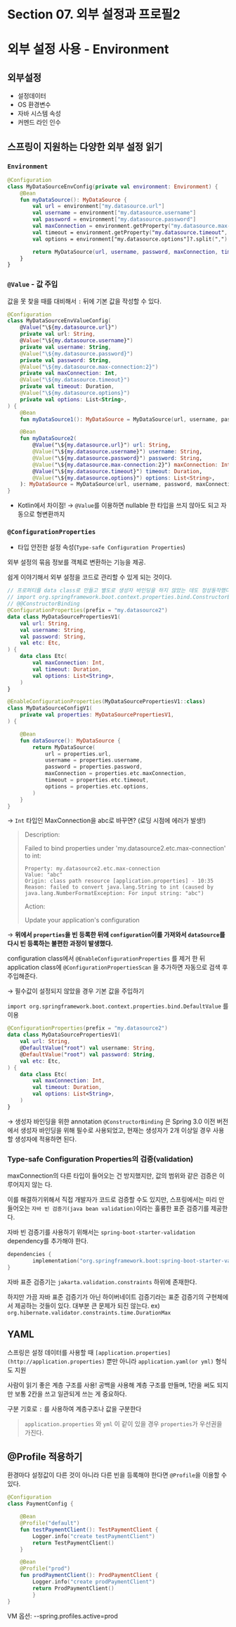 # Section 07. 외부 설정과 프로필2

# 외부 설정 사용 - Environment

## 외부설정

- 설정데이터
- OS 환경변수
- 자바 시스템 속성
- 커멘드 라인 인수

## 스프링이 지원하는 다양한 외부 설정 읽기

### `Environment`

```kotlin
@Configuration
class MyDataSourceEnvConfig(private val environment: Environment) {
    @Bean
    fun myDataSource(): MyDataSource {
        val url = environment["my.datasource.url"]
        val username = environment["my.datasource.username"]
        val password = environment["my.datasource.password"]
        val maxConnection = environment.getProperty("my.datasource.max-connection", Int::class.java)
        val timeout = environment.getProperty("my.datasource.timeout", Duration::class.java)
        val options = environment["my.datasource.options"]?.split(",")

        return MyDataSource(url, username, password, maxConnection, timeout, options)
    }
}
```

### `@Value` - 값 주입

값을 못 찾을 때를 대비해서 `:` 뒤에 기본 값을 작성할 수 있다.

```kotlin
@Configuration
class MyDataSourceEnvValueConfig(
    @Value("\${my.datasource.url}")
    private val url: String,
    @Value("\${my.datasource.username}")
    private val username: String,
    @Value("\${my.datasource.password}")
    private val password: String,
    @Value("\${my.datasource.max-connection:2}")
    private val maxConnection: Int,
    @Value("\${my.datasource.timeout}")
    private val timeout: Duration,
    @Value("\${my.datasource.options}")
    private val options: List<String>,
) {
    @Bean
    fun myDataSource1(): MyDataSource = MyDataSource(url, username, password, maxConnection, timeout, options)

    @Bean
    fun myDataSource2(
        @Value("\${my.datasource.url}") url: String,
        @Value("\${my.datasource.username}") username: String,
        @Value("\${my.datasource.password}") password: String,
        @Value("\${my.datasource.max-connection:2}") maxConnection: Int,
        @Value("\${my.datasource.timeout}") timeout: Duration,
        @Value("\${my.datasource.options}") options: List<String>,
    ): MyDataSource = MyDataSource(url, username, password, maxConnection, timeout, options)
}
```

* Kotlin에서 차이점! → `@Value`를 이용하면 nullable 한 타입을 쓰지 않아도 되고 자동으로 형변환까지

### `@ConfigurationProperties`
- 타입 안전한 설정 속성(`Type-safe Configuration Properties`)

외부 설정의 묶음 정보를 객체로 변환하는 기능을 제공.

쉽게 이야기해서 외부 설정을 코드로 관리할 수 있게 되는 것이다.

```kotlin
// 프로퍼티를 data class로 만들고 별도로 생성자 바인딩을 하지 않았는 데도 정상동작했다?!
// import org.springframework.boot.context.properties.bind.ConstructorBinding
// @@ConstructorBinding
@ConfigurationProperties(prefix = "my.datasource2")
data class MyDataSourcePropertiesV1(
    val url: String,
    val username: String,
    val password: String,
    val etc: Etc,
) {
    data class Etc(
        val maxConnection: Int,
        val timeout: Duration,
        val options: List<String>,
    )
}
```

```kotlin
@EnableConfigurationProperties(MyDataSourcePropertiesV1::class)
class MyDataSourceConfigV1(
    private val properties: MyDataSourcePropertiesV1,
) {

    @Bean
    fun dataSource(): MyDataSource {
        return MyDataSource(
            url = properties.url,
            username = properties.username,
            password = properties.password,
            maxConnection = properties.etc.maxConnection,
            timeout = properties.etc.timeout,
            options = properties.etc.options,
        )
    }
}
```

→ `Int` 타입인 MaxConnection을 abc로 바꾸면? (로딩 시점에 에러가 발생!)

> Description:
>
>
> Failed to bind properties under 'my.datasource2.etc.max-connection' to int:
>
> ```
> Property: my.datasource2.etc.max-connection
> Value: "abc"
> Origin: class path resource [application.properties] - 10:35
> Reason: failed to convert java.lang.String to int (caused by java.lang.NumberFormatException: For input string: "abc")
> 
> ```
>
> Action:
>
> Update your application's configuration
>

→ **위에서 `properties`을 빈 등록한 뒤에 `configuration`이를 가져와서 `dataSource`를 다시 빈 등록하는 불편한 과정이 발생했다.**

configuration class에서 `@EnableConfigurationProperties` 를 제거 한 뒤
application class에 `@ConfigurationPropertiesScan` 을 추가하면 자동으로 검색 후 주입해준다.

→ 필수값이 설정되지 않았을 경우 기본 값을 주입하기

`import org.springframework.boot.context.properties.bind.DefaultValue` 를 이용

```kotlin
@ConfigurationProperties(prefix = "my.datasource2")
data class MyDataSourcePropertiesV1(
    val url: String,
    @DefaultValue("root") val username: String,
    @DefaultValue("root") val password: String,
    val etc: Etc,
) {
    data class Etc(
        val maxConnection: Int,
        val timeout: Duration,
        val options: List<String>,
    )
}
```

→ 생성자 바인딩을 위한 annotation `@ConstructorBinding` 은 Spring 3.0 이전 버전에서 생성자 바인딩을 위해 필수로 사용되었고, 현재는 생성자가 2개 이상일 경우 사용할 생성자에 적용하면 된다.

### Type-safe Configuration Properties의  검증(validation)

maxConnection의 다른 타입이 들어오는 건 방지했지만, 값의 범위와 같은 검증은 이루어지지 않는 다.

이를 해결하기위해서 직접 개발자가 코드로 검증할 수도 있지만, 스프링에서는 미리 만들어오는 `자바 빈 검증기(java bean validation)`이라는 훌륭한 표준 검증기를 제공한다.

자바 빈 검증기를 사용하기 위해서는 `spring-boot-starter-validation` dependency를 추가해야 한다.

```kotlin
dependencies {
		implementation("org.springframework.boot:spring-boot-starter-validation")
}
```

자바 표준 검증기는 `jakarta.validation.constraints` 하위에 존재한다.

하지만 가끔 자바 표준 검증기가 아닌 하이버네이트 검증기라는 표준 검증기의 구현체에서 제공하는 것들이 있다. 대부분 큰 문제가 되진 않는다. ex) `org.hibernate.validator.constraints.time.DurationMax`

## YAML

스프링은 설정 데이터를 사용할 때 `[application.properties](http://application.properties)` 뿐만 아니라 `application.yaml(or yml)` 형식도 지원

사람이 읽기 좋은 계층 구조를 사용! 공백을 사용해 계층 구조를 만들며, 1칸을 써도 되지만 보통 2칸을 쓰고 일관되게 쓰는 게 중요하다.

구분 기호로 `:` 를 사용하여 계층구조나 값을 구분한다

> `application.properties` 와 `yml` 이 같이 있을 경우 `properties`가 우선권을 가진다.
>

## @Profile 적용하기

환경마다 설정값이 다른 것이 아니라 다른 빈을 등록해야 한다면 `@Profile`을 이용할 수 있다.

```kotlin
@Configuration
class PaymentConfig {

    @Bean
    @Profile("default")
    fun testPaymentClient(): TestPaymentClient {
        Logger.info("create testPaymentClient")
        return TestPaymentClient()
    }

    @Bean
    @Profile("prod")
    fun prodPaymentClient(): ProdPaymentClient {
        Logger.info("create prodPaymentClient")
        return ProdPaymentClient()
		}
}
```

VM 옵션: --spring.profiles.active=prod
